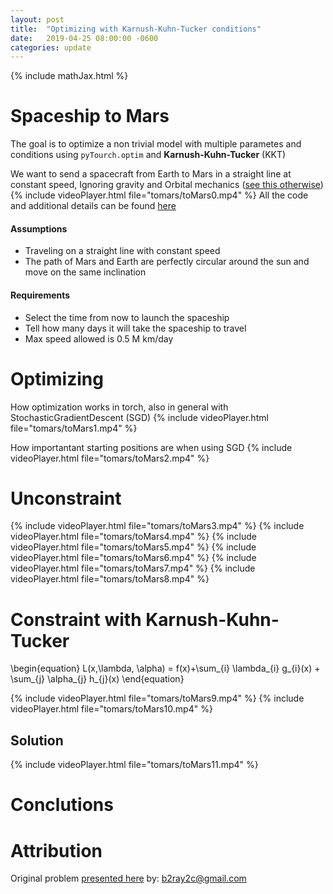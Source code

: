 ```yaml
---
layout: post
title:  "Optimizing with Karnush-Kuhn-Tucker conditions"
date:   2019-04-25 08:00:00 -0600
categories: update
---
```

{% include mathJax.html %}
# Spaceship to Mars
The goal is to optimize a non trivial model with multiple parametes and conditions using `pyTourch.optim` and **Karnush-Kuhn-Tucker** (KKT) 

We want to send a spacecraft from Earth to Mars in a straight line at constant speed, Ignoring gravity and Orbital mechanics ([see this otherwise](https://www.jpl.nasa.gov/edu/teach/activity/lets-go-to-mars-calculating-launch-windows/))
{% include videoPlayer.html file="tomars/toMars0.mp4" %}
All the code and additional details can be found [here](https://colab.research.google.com/drive/1TkazncDHYCHdxeyKk9e4eZnBvnTBW1JW)

#### Assumptions
* Traveling on a straight line with constant speed
* The path of Mars and Earth are perfectly circular around the sun and move on the same inclination

#### Requirements
* Select the time from now to launch the spaceship
* Tell how many days it will take the spaceship to travel
* Max speed allowed is 0.5 M km/day

# Optimizing
How optimization works in torch, also in general with StochasticGradientDescent (SGD)
{% include videoPlayer.html file="tomars/toMars1.mp4" %}

How importantant starting positions are when using SGD
{% include videoPlayer.html file="tomars/toMars2.mp4" %}

# Unconstraint
{% include videoPlayer.html file="tomars/toMars3.mp4" %}
{% include videoPlayer.html file="tomars/toMars4.mp4" %}
{% include videoPlayer.html file="tomars/toMars5.mp4" %}
{% include videoPlayer.html file="tomars/toMars6.mp4" %}
{% include videoPlayer.html file="tomars/toMars7.mp4" %}
{% include videoPlayer.html file="tomars/toMars8.mp4" %}


# Constraint with Karnush-Kuhn-Tucker

\begin{equation}
   L(x,\lambda, \alpha) = f(x)+\sum_{i} \lambda_{i} g_{i}(x) + \sum_{j} \alpha_{j} h_{j}(x)
\end{equation}

{% include videoPlayer.html file="tomars/toMars9.mp4" %}
{% include videoPlayer.html file="tomars/toMars10.mp4" %}

## Solution

{% include videoPlayer.html file="tomars/toMars11.mp4" %}

# Conclutions

# Attribution
Original problem [presented here](https://colab.research.google.com/drive/15sg1s9WSkAvXaGJ5genkHi_SeXKT5xES) by:  b2ray2c@gmail.com
